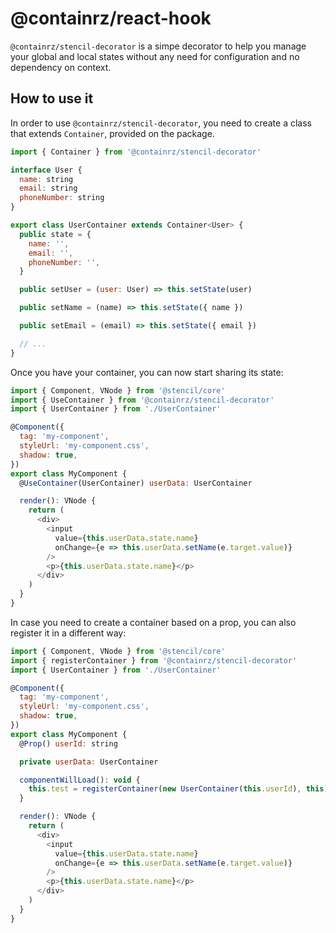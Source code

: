 # @containrz/react-hook

`@containrz/stencil-decorator` is a simpe decorator to help you manage your global and local states without any need for configuration and no dependency on context.

## How to use it

In order to use `@containrz/stencil-decorator`, you need to create a class that extends `Container`, provided on the package.

```js
import { Container } from '@containrz/stencil-decorator'

interface User {
  name: string
  email: string
  phoneNumber: string
}

export class UserContainer extends Container<User> {
  public state = {
    name: '',
    email: '',
    phoneNumber: '',
  }

  public setUser = (user: User) => this.setState(user)

  public setName = (name) => this.setState({ name })

  public setEmail = (email) => this.setState({ email })

  // ...
}
```

Once you have your container, you can now start sharing its state:

```js
import { Component, VNode } from '@stencil/core'
import { UseContainer } from '@containrz/stencil-decorator'
import { UserContainer } from './UserContainer'

@Component({
  tag: 'my-component',
  styleUrl: 'my-component.css',
  shadow: true,
})
export class MyComponent {
  @UseContainer(UserContainer) userData: UserContainer

  render(): VNode {
    return (
      <div>
        <input
          value={this.userData.state.name}
          onChange={e => this.userData.setName(e.target.value)}
        />
        <p>{this.userData.state.name}</p>
      </div>
    )
  }
}
```

In case you need to create a container based on a prop, you can also register it in a different way:

```js
import { Component, VNode } from '@stencil/core'
import { registerContainer } from '@containrz/stencil-decorator'
import { UserContainer } from './UserContainer'

@Component({
  tag: 'my-component',
  styleUrl: 'my-component.css',
  shadow: true,
})
export class MyComponent {
  @Prop() userId: string

  private userData: UserContainer

  componentWillLoad(): void {
    this.test = registerContainer(new UserContainer(this.userId), this)
  }

  render(): VNode {
    return (
      <div>
        <input
          value={this.userData.state.name}
          onChange={e => this.userData.setName(e.target.value)}
        />
        <p>{this.userData.state.name}</p>
      </div>
    )
  }
}
```
